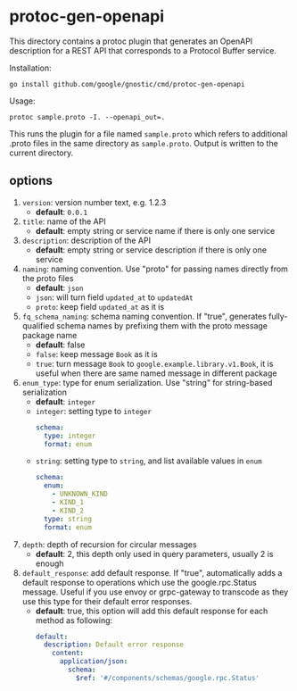 # protoc-gen-openapi

This directory contains a protoc plugin that generates an
OpenAPI description for a REST API that corresponds to a
Protocol Buffer service.

Installation:

    go install github.com/google/gnostic/cmd/protoc-gen-openapi

Usage:

	protoc sample.proto -I. --openapi_out=.

This runs the plugin for a file named `sample.proto` which 
refers to additional .proto files in the same directory as
`sample.proto`. Output is written to the current directory.

## options

1. `version`: version number text, e.g. 1.2.3
   - **default**: `0.0.1`
2. `title`: name of the API
   - **default**: empty string or service name if there is only one service
3. `description`: description of the API
   - **default**: empty string or service description if there is only one service
4. `naming`: naming convention. Use "proto" for passing names directly from the proto files
   - **default**: `json`
   - `json`: will turn field `updated_at` to `updatedAt`
   - `proto`: keep field `updated_at` as it is
5. `fq_schema_naming`: schema naming convention. If "true", generates fully-qualified schema names by prefixing them with the proto message package name
   - **default**: false
   - `false`: keep message `Book` as it is
   - `true`: turn message `Book` to `google.example.library.v1.Book`, it is useful when there are same named message in different package
6. `enum_type`: type for enum serialization. Use "string" for string-based serialization
   - **default**: `integer`
   - `integer`: setting type to `integer`
      ```yaml
      schema:
        type: integer
        format: enum
      ```
   - `string`: setting type to `string`, and list available values in `enum`
      ```yaml
      schema:
        enum:
          - UNKNOWN_KIND
          - KIND_1
          - KIND_2
        type: string
        format: enum
      ```
7. `depth`: depth of recursion for circular messages
   - **default**: 2, this depth only used in query parameters, usually 2 is enough
8. `default_response`: add default response. If "true", automatically adds a default response to operations which use the google.rpc.Status message.
   Useful if you use envoy or grpc-gateway to transcode as they use this type for their default error responses.
   - **default**: true, this option will add this default response for each method as following:
      ```yaml
      default:
        description: Default error response
          content:
            application/json:
              schema:
                $ref: '#/components/schemas/google.rpc.Status'
      ```